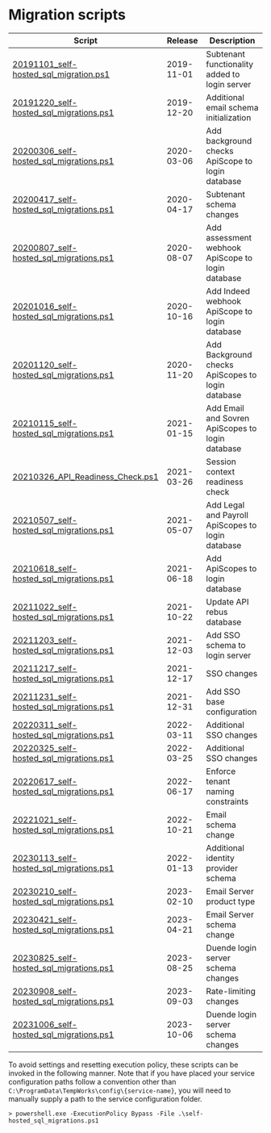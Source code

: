# Migration scripts

| Script                                                                               | Release    | Description                                       |
|--------------------------------------------------------------------------------------|------------|---------------------------------------------------|
| [20191101_self-hosted_sql_migration.ps1](./20191101_self-hosted_sql_migration.ps1)   | 2019-11-01 | Subtenant functionality added to login server     |
| [20191220_self-hosted_sql_migrations.ps1](./20191220_self-hosted_sql_migrations.ps1) | 2019-12-20 | Additional email schema initialization            |
| [20200306_self-hosted_sql_migrations.ps1](./20200306_self-hosted_sql_migrations.ps1) | 2020-03-06 | Add background checks ApiScope to login database  |
| [20200417_self-hosted_sql_migrations.ps1](./20200417_self-hosted_sql_migrations.ps1) | 2020-04-17 | Subtenant schema changes                          |
| [20200807_self-hosted_sql_migrations.ps1](./20200807_self-hosted_sql_migrations.ps1) | 2020-08-07 | Add assessment webhook ApiScope to login database |
| [20201016_self-hosted_sql_migrations.ps1](./20201016_self-hosted_sql_migrations.ps1) | 2020-10-16 | Add Indeed webhook ApiScope to login database     |
| [20201120_self-hosted_sql_migrations.ps1](./20201120_self-hosted_sql_migrations.ps1) | 2020-11-20 | Add Background checks ApiScopes to login database |
| [20210115_self-hosted_sql_migrations.ps1](./20210115_self-hosted_sql_migrations.ps1) | 2021-01-15 | Add Email and Sovren ApiScopes to login database  |
| [20210326_API_Readiness_Check.ps1](./20210326_API_Readiness_Check.ps1)               | 2021-03-26 | Session context readiness check                   |
| [20210507_self-hosted_sql_migrations.ps1](./20210507_self-hosted_sql_migrations.ps1) | 2021-05-07 | Add Legal and Payroll ApiScopes to login database |
| [20210618_self-hosted_sql_migrations.ps1](./20210618_self-hosted_sql_migrations.ps1) | 2021-06-18 | Add ApiScopes to login database                   |
| [20211022_self-hosted_sql_migrations.ps1](./20211022_self-hosted_sql_migrations.ps1) | 2021-10-22 | Update API rebus database                         |
| [20211203_self-hosted_sql_migrations.ps1](./20211203_self-hosted_sql_migrations.ps1) | 2021-12-03 | Add SSO schema to login server                    |
| [20211217_self-hosted_sql_migrations.ps1](./20211217_self-hosted_sql_migrations.ps1) | 2021-12-17 | SSO changes                                       |
| [20211231_self-hosted_sql_migrations.ps1](./20211231_self-hosted_sql_migrations.ps1) | 2021-12-31 | Add SSO base configuration                        |
| [20220311_self-hosted_sql_migrations.ps1](./20220311_self-hosted_sql_migrations.ps1) | 2022-03-11 | Additional SSO changes                            |
| [20220325_self-hosted_sql_migrations.ps1](./20220325_self-hosted_sql_migrations.ps1) | 2022-03-25 | Additional SSO changes                            |
| [20220617_self-hosted_sql_migrations.ps1](./20220617_self-hosted_sql_migrations.ps1) | 2022-06-17 | Enforce tenant naming constraints                 |
| [20221021_self-hosted_sql_migrations.ps1](./20221021_self-hosted_sql_migrations.ps1) | 2022-10-21 | Email schema change                               |
| [20230113_self-hosted_sql_migrations.ps1](./20230113_self-hosted_sql_migrations.ps1) | 2022-01-13 | Additional identity provider schema               |
| [20230210_self-hosted_sql_migrations.ps1](./20230210_self-hosted_sql_migrations.ps1) | 2023-02-10 | Email Server product type                         |
| [20230421_self-hosted_sql_migrations.ps1](./20230421_self-hosted_sql_migrations.ps1) | 2023-04-21 | Email Server schema change                        |
| [20230825_self-hosted_sql_migrations.ps1](./20230825_self-hosted_sql_migrations.ps1) | 2023-08-25 | Duende login server schema changes                |
| [20230908_self-hosted_sql_migrations.ps1](./20230908_self-hosted_sql_migrations.ps1) | 2023-09-03 | Rate-limiting changes                             |
| [20231006_self-hosted_sql_migrations.ps1](./20231006_self-hosted_sql_migrations.ps1) | 2023-10-06 | Duende login server schema changes                |

To avoid settings and resetting execution policy, these scripts can be invoked in the following manner.  Note that if you have placed your service configuration paths follow a convention other than `C:\ProgramData\TempWorks\config\{service-name}`, you will need to manually supply a path to the service configuration folder.

```
> powershell.exe -ExecutionPolicy Bypass -File .\self-hosted_sql_migrations.ps1 
```
